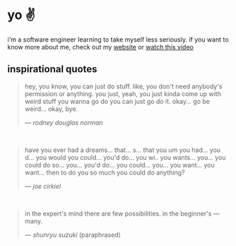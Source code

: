 # yo ✌️

i'm a software engineer learning to take myself less seriously. if you want to know more about me, check out my [website](https://andrewjmcgehee.com) or [watch this video](https://youtu.be/dQw4w9WgXcQ?si=oBgoCQwZpZQ0Zz_o)

## inspirational quotes

> hey, you know, you can just do stuff. like, you don't need anybody's permission or anything. you
> just, yeah, you just kinda come up with weird stuff you wanna go do you can just go do it. okay...
> go be weird... okay, bye.
> 
> &mdash; _rodney douglas norman_

<br/>

> have you ever had a dreams... that... s... that you um you had... you d... you would you could...
> you'd do... you wi.. you wants... you... you could do so... you... you'd do... you could... you...
> you want... you want... then to do you so much you could do anything?
> 
> &mdash; _joe cirkiel_

<br/>

> in the expert's mind there are few possibilities. in the beginner's &mdash; many.
> 
> &mdash; _shunryu suzuki_ (paraphrased)

